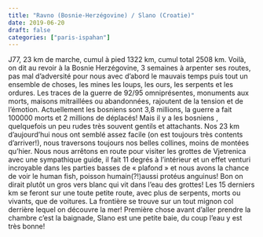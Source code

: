 ```yaml
---
title: "Ravno (Bosnie-Herzégovine) / Slano (Croatie)"
date: 2019-06-20
draft: false
categories: ["paris-ispahan"]
---
```


J77, 23 km de marche, cumul à pied 1322 km, cumul total 2508 km.
Voilà, on dit au revoir à la Bosnie Herzégovine, 3 semaines à arpenter ses routes, pas mal d’adversité pour nous avec d’abord le mauvais temps puis tout un ensemble de choses, les mines les loups, les ours, les serpents et les ordures. Les traces de la guerre de 92/95 omniprésentes, monuments aux morts, maisons mitraillées ou abandonnées, rajoutent de la tension et de l’émotion. Actuellement les bosniens sont 3,8 millions, la guerre a fait 100000 morts et 2 millions de déplacés! Mais il y a les bosniens , quelquefois un peu rudes très souvent gentils et attachants.
Nos 23 km d’aujourd’hui nous ont semblé assez facile (on est toujours très contents d’arriver!), nous traversons toujours nos belles collines, moins de montées qu’hier. Nous nous arrêtons en route pour visiter les grottes de Vjetrenica avec une sympathique guide, il fait 11 degrés à l’intérieur et un effet venturi incroyable dans les parties basses de « plafond » et nous avons la chance de voir le human fish, poisson humain(?!)aussi protéus anguinus! Bon on dirait plutôt un gros vers blanc qui vit dans l’eau des grottes! Les 15 derniers km se feront sur une toute petite route, avec plus de serpents, morts ou vivants, que de voitures. La frontière se trouve sur un tout mignon col derrière lequel on découvre la mer! Première chose avant d’aller prendre la chambre c’est la baignade, Slano est une petite baie, du coup l’eau y est très bonne!
